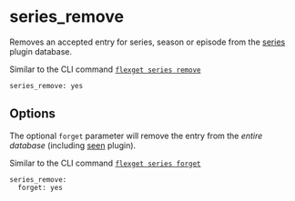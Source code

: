 # series_remove
Removes an accepted entry for series, season or episode from the [series](/Plugins/series) plugin database.

Similar to the CLI command [`flexget series remove`](/CLI/series)
```
series_remove: yes
```

## Options
The optional `forget` parameter will remove the entry from the *entire database* (including [seen](/Plugins/seen) plugin).

Similar to the CLI command [`flexget series forget`](/CLI/series)
```
series_remove:
  forget: yes
```